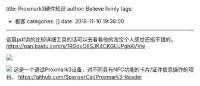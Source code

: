 title: Proxmark3硬件知识
author: Believe firmly
tags:
  - 极客
categories: []
date: 2018-11-10 19:38:00
---
这篇pdf讲的比较详细工具的话可以去看看他的淘宝个人感觉还挺不错的。
https://pan.baidu.com/s/1RGdvO8SJK4CKGUJPqhAVVw
<!--more-->
![](1.jpg)

![](https://s2.ax1x.com/2019/03/12/AiK5Ue.md.png)
这是一个通过Proxmark3设备，对不同具有NFC功能的卡片/证件信息操作的项目。
https://github.com/SpenserCai/Proxmark3-Reader